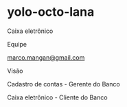yolo-octo-lana
==============

Caixa eletrônico

Equipe

marco.mangan@gmail.com


Visão

Cadastro de contas - Gerente do Banco

Caixa eletrônico - Cliente do Banco


